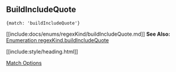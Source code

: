 ## BuildIncludeQuote

`{match: 'buildIncludeQuote'}`

[[include:docs/enums/regexKind/buildIncludeQuote.md]]
**See Also:** [Enumeration regexKind.buildIncludeQuote](/build-include/enums/enums.regexkind.html#buildincludequote)

[[include:style/heading.html]]

[Match Options](../index.html)